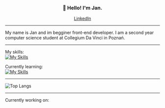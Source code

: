 <h3 align="center">👋 Hello! I'm Jan.</h3>

<p align="center">
  <a href="https://www.linkedin.com/in/jan-kwiatkowski-633215271/">LinkedIn</a>
</p>

---

My name is Jan and im begginer front-end developer. I am a second year computer science student at Collegium Da Vinci in Poznań.

---

My skills: <br>
[![My Skills](https://skillicons.dev/icons?i=html,js,css,git,wordpress)](https://skillicons.dev)

Currently learning: <br>
[![My Skills](https://skillicons.dev/icons?i=angular,ts)](https://skillicons.dev)

---

![Top Langs](https://github-readme-stats.vercel.app/api/top-langs/?username=kwiatkowskijan&layout=compact&theme=dracula)

---

Currently working on: <br>



<!--
**kwiatkowskijan/kwiatkowskijan** is a ✨ _special_ ✨ repository because its `README.md` (this file) appears on your GitHub profile.

Here are some ideas to get you started:

- 🔭 I’m currently working on ...
- 🌱 I’m currently learning ...
- 👯 I’m looking to collaborate on ...
- 🤔 I’m looking for help with ...
- 💬 Ask me about ...
- 📫 How to reach me: ...
- 😄 Pronouns: ...
- ⚡ Fun fact: ...
-->
